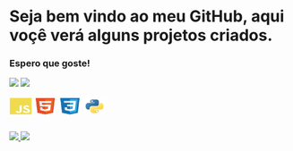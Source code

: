 <h1> Seja bem vindo ao meu GitHub,  aqui  voçê verá alguns projetos criados. </h1>
<h3> Espero que goste! </H3>
<div aling="center">
 

  <img height="180em" src="https://github-readme-stats.vercel.app/api/top-langs/?username=antonioprotasios&layout=compact&langs_count=7&theme=dracula"/>

  <img height="180em" src="https://github-readme-stats.vercel.app/api?username=antonioprotasios&show_icons=true&theme= dracula&include_all_commits=true&count_private=true"/>
</div>
      
<div style="display: inline_block"><br>
  <img align="center" alt="Protasios-Js" height="30" width="40" src="https://raw.githubusercontent.com/devicons/devicon/master/icons/javascript/javascript-plain.svg">
  <img align="center" alt="Protasios-HTML" height="30" width="40" src="https://raw.githubusercontent.com/devicons/devicon/master/icons/html5/html5-original.svg">
  <img align="center" alt="Protasios-CSS" height="30" width="40" src="https://raw.githubusercontent.com/devicons/devicon/master/icons/css3/css3-original.svg">
  <img align="center" alt="Protasios-Python" height="30" width="40" src="https://raw.githubusercontent.com/devicons/devicon/master/icons/python/python-original.svg">
</div>
  
  ##
 
<div> 
  <a href="https://www.instagram.com/antonioprotasiosf/" target="_blank"><img src="https://img.shields.io/badge/-Instagram-%23E4405F?style=for-the-badge&logo=instagram&logoColor=white" target="_blank">
 <a href="https://discord.com/channels/@me" target="_blank"><img src="https://img.shields.io/badge/Discord-7289DA?style=for-the-badge&logo=discord&logoColor=white" target="_blank"></a> 
 
</div>
